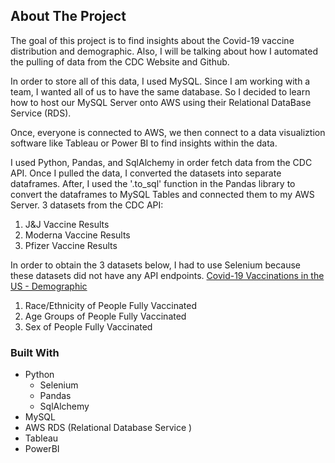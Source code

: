 ## About The Project
The goal of this project is to find insights about the Covid-19 vaccine distribution and demographic. Also, I will be talking about how I automated the pulling of data from the CDC Website and Github. 

In order to store all of this data, I used MySQL. Since I am working with a team, I wanted all of us to have the same database. So I decided to learn how to host our MySQL Server onto AWS using their Relational DataBase Service (RDS).

Once, everyone is connected to AWS, we then connect to a data visualiztion software like Tableau or Power BI to find insights within the data. 

I used Python, Pandas, and SqlAlchemy in order fetch data from the CDC API. Once I pulled the data, I converted the datasets into separate dataframes. After, I used the '.to_sql' function in the Pandas library to convert the dataframes to MySQL Tables and connected them to my AWS Server. 
3 datasets from the CDC API:
1. J&J Vaccine Results
2. Moderna Vaccine Results
3. Pfizer Vaccine Results

In order to obtain the 3 datasets below, I had to use Selenium because these datasets did not have any API endpoints. [Covid-19 Vaccinations in the US - Demographic](https://covid.cdc.gov/covid-data-tracker/#vaccination-demographic)
1. Race/Ethnicity of People Fully Vaccinated
2. Age Groups of People Fully Vaccinated
3. Sex of People Fully Vaccinated

### Built With
* Python
  * Selenium
  * Pandas
  * SqlAlchemy 
* MySQL
* AWS RDS (Relational Database Service )
* Tableau 
* PowerBI
